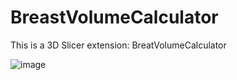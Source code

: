 # BreastVolumeCalculator
This is a 3D Slicer extension: BreatVolumeCalculator

![image](https://github.com/hapkx/BreastVolumeCalculator/assets/72616108/124eb544-c9c1-4bd9-af34-1ad8f5f56c48)
